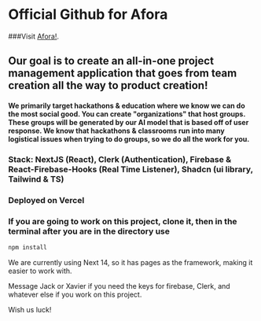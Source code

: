 # Official Github for Afora
###Visit [Afora!](https://afora.vercel.app/).

## Our goal is to create an all-in-one project management application that goes from team creation all the way to product creation!
#### We primarily target hackathons & education where we know we can do the most social good. You can create "organizations" that host groups. These groups will be generated by our AI model that is based off of user response. We know that hackathons & classrooms run into many logistical issues when trying to do groups, so we do all the work for you. 

### Stack: NextJS (React), Clerk (Authentication), Firebase & React-Firebase-Hooks (Real Time Listener), Shadcn (ui library, Tailwind & TS)
### Deployed on Vercel

### If you are going to work on this project, clone it, then in the terminal after you are in the directory use

```bash
npm install
```

We are currently using Next 14, so it has pages as the framework, making it easier to work with. 

Message Jack or Xavier if you need the keys for firebase, Clerk, and whatever else if you work on this project. 

Wish us luck!
